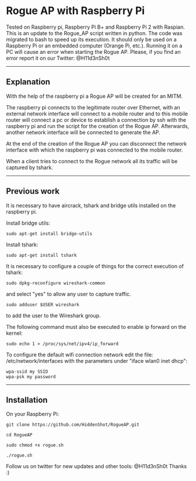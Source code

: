 # Rogue AP with Raspberry Pi

Tested on Raspberry pi, Raspberry Pi B+ and Raspberry Pi 2 with Raspian.
This is an update to the Rogue_AP script written in python.
The code was migrated to bash to speed up its execution.
It should only be used on a Raspberry Pi or an embedded computer (Orange Pi, etc.). Running it on a PC will cause an error when starting the Rogue AP. 
Please, if you find an error report it on our Twitter: @H11d3nSh0t

--------------------

## Explanation

With the help of the raspberry pi a Rogue AP will be created for an MITM.

The raspberry pi connects to the legitimate router over Ethernet, with an external network interface will connect to a mobile router and to this mobile router will connect a pc or device to establish a connection by ssh with the raspberry pi and run the script for the creation of the Rogue AP. Afterwards, another network interface will be connected to generate the AP.

At the end of the creation of the Rogue AP you can disconnect the network interface with which the raspberry pi was connected to the mobile router. 

When a client tries to connect to the Rogue network all its traffic will be captured by tshark.

--------------------

## Previous work

It is necessary to have aircrack, tshark and bridge utils installed on the raspberry pi.

Install bridge utils:
```shell
sudo apt-get install bridge-utils
```
Install tshark:
```shell
sudo apt-get install tshark
```
It is necessary to configure a couple of things for the correct execution of tshark:
```shell
sudo dpkg-reconfigure wireshark-common
```
and select "yes" to allow any user to capture traffic.
```shell
sudo adduser $USER wireshark
```
to add the user to the Wireshark group.

The following command must also be executed to enable ip forward on the kernel:
```shell
sudo echo 1 > /proc/sys/net/ipv4/ip_forward
```
To configure the default wifi connection network edit the file: /etc/network/interfaces with the parameters under "iface wlan0 inet dhcp":
```shell
wpa-ssid my SSID
wpa-psk my password
```

--------------------

## Installation 

On your Raspberry Pi:

```shell
git clone https://github.com/HiddenShot/RogueAP.git
```
```shell
cd RogueAP
```
```shell
sudo chmod +x rogue.sh
```
```shell
./rogue.sh
```

Follow us on twitter for new updates and other tools: @H11d3nSh0t
Thanks :)

